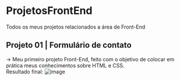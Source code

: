 # ProjetosFrontEnd
Todos os meus projetos relacionados a área de Front-End

## Projeto 01 | Formulário de contato
-> Meu primeiro projeto Front-End, feito com o objetivo de colocar em prática meus conhecimentos sobre HTML e CSS. </br>
Resultado final: ![image](https://github.com/kauan2812/ProjetosFrontEnd/assets/57874837/328b0e00-6ef0-4a34-92da-b52bacd4e1c0)




